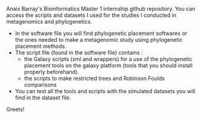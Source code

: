 Anais Barray's Bioinformatics Master 1 internship github repository. You can access the scripts and datasets I used for the studies I conducted in metagenomics and phylogenetics.

- In the software file you will find phylogenetic placement softwares or the ones needed to make a metagenomic study using phylogenetic placement methods.
- The script file (found in the software file) contains :
    * the Galaxy scripts (xml and wrappers) for a use of the phylogenetic placement tools on the galaxy platform (tools        that you should install properly beforehand).
    * the scripts to make restricted trees and Robinson Foulds comparisons
- You can test all the tools and scripts with the simulated datasets you will find in the dataset file.

Greets!
